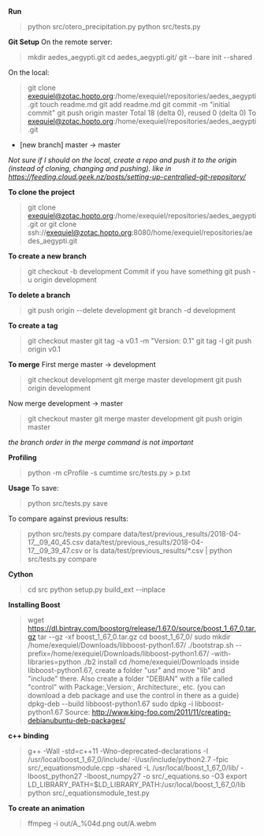 **Run**
>python src/otero_precipitation.py
>python src/tests.py



**Git Setup**
On the remote server:
>mkdir aedes_aegypti.git
>cd aedes_aegypti.git/
>git --bare init --shared

On the local:
>git clone exequiel@zotac.hopto.org:/home/exequiel/repositories/aedes_aegypti.git
>touch readme.md
>git add readme.md
>git commit -m "initial commit"
>git push origin master
Total 18 (delta 0), reused 0 (delta 0)
To exequiel@zotac.hopto.org:/home/exequiel/repositories/aedes_aegypti.git
 * [new branch]      master -> master

*Not sure if I should on the local, create a repo and push it to the origin (instead of cloning, changing and pushing). like in https://feeding.cloud.geek.nz/posts/setting-up-centralied-git-repository/*


**To clone the project**
>git clone exequiel@zotac.hopto.org:/home/exequiel/repositories/aedes_aegypti.git
or
>git clone ssh://exequiel@zotac.hopto.org:8080/home/exequiel/repositories/aedes_aegypti.git

**To create a new branch**
>git checkout -b development
Commit if you have something
>git push -u origin development

**To delete a branch**
>git push origin --delete development
>git branch -d development

**To create a tag**
>git checkout master
>git tag -a v0.1 -m "Version: 0.1"
>git tag -l
>git push origin v0.1

**To merge**
First merge master -> development
>git checkout development
>git merge master development
>git push origin development

Now merge development -> master
>git checkout master
>git merge master development
>git push origin master

 *the branch order in the merge command is not important*

**Profiling**
>python -m cProfile -s cumtime src/tests.py  > p.txt

**Usage**
To save:
>python src/tests.py save

To compare against previous results:
>python src/tests.py compare data/test/previous_results/2018-04-17__09_40_45.csv data/test/previous_results/2018-04-17__09_39_47.csv
or
>ls data/test/previous_results/*.csv |  python src/tests.py compare

**Cython**
>cd src
>python setup.py build_ext --inplace

**Installing Boost**
>wget https://dl.bintray.com/boostorg/release/1.67.0/source/boost_1_67_0.tar.gz
>tar --gz -xf boost_1_67_0.tar.gz
>cd boost_1_67_0/
>sudo mkdir /home/exequiel/Downloads/libboost-python1.67/
>./bootstrap.sh --prefix=/home/exequiel/Downloads/libboost-python1.67/ -with-libraries=python
>./b2 install
>cd /home/exequiel/Downloads
inside libboost-python1.67, create a folder "usr" and move "lib" and "include" there.
Also create a folder "DEBIAN" with a file called "control" with Package:,Version:, Architecture:, etc. (you can download a deb package and use the control in there as a guide)
>dpkg-deb --build libboost-python1.67
>sudo dpkg -i libboost-python1.67
Source: http://www.king-foo.com/2011/11/creating-debianubuntu-deb-packages/


**c++ binding**
> g++ -Wall -std=c++11 -Wno-deprecated-declarations  -I /usr/local/boost_1_67_0/include/ -I/usr/include/python2.7 -fpic  src/_equationsmodule.cpp -shared  -L /usr/local/boost_1_67_0/lib/ -lboost_python27 -lboost_numpy27 -o src/_equations.so -O3
>export LD_LIBRARY_PATH=$LD_LIBRARY_PATH:/usr/local/boost_1_67_0/lib
>python src/_equationsmodule_test.py

**To create an animation**
>ffmpeg -i out/A_%04d.png out/A.webm

